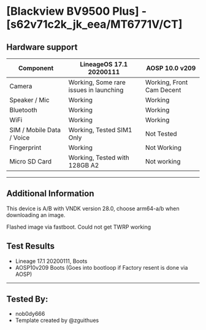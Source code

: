 # [Blackview BV9500 Plus] - [s62v71c2k_jk_eea/MT6771V/CT]
## Hardware support

| Component                 | LineageOS 17.1 20200111   | AOSP 10.0 v209                 |
|---------------------------|---------------------------|--------------------------------|
| Camera                    | Working, Some rare issues in launching | Working, Front Cam Decent      |
| Speaker / Mic             | Working                   | Working                        |
| Bluetooth                 | Working                   | Working                        |
| WiFi                      | Working                   | Working                        |
| SIM / Mobile Data / Voice | Working, Tested SIM1 Only | Not Tested                     |
| Fingerprint               | Working                   | Not Working                    |
| Micro SD Card             | Working, Tested with 128GB A2| Not working                 |
---

## Additional Information
This device is A/B with VNDK version 28.0, choose arm64-a/b when downloading an image.

Flashed image via fastboot. Could not get TWRP working

## Test Results
  *  Lineage 17.1 20200111, Boots
  *  AOSP10v209  Boots (Goes into bootloop if Factory resent is done via AOSP)
 ***
 ## Tested By:
* nob0dy666
* Template created by @zguithues